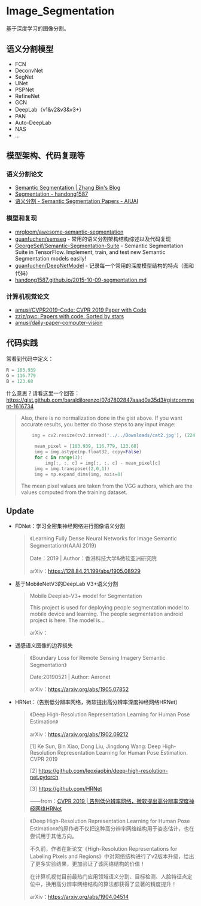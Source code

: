 # Image_Segmentation

基于深度学习的图像分割。



## 语义分割模型

- FCN
- DeconvNet
- SegNet
- UNet
- PSPNet
- RefineNet
- GCN
- DeepLab（v1&v2&v3&v3+）
- PAN
- Auto-DeepLab
- NAS
- …

## 模型架构、代码复现等

### 语义分割论文

- [Semantic Segmentation | Zhang Bin's Blog](<https://zhangbin0917.github.io/2018/09/18/Semantic-Segmentation/>)
- [Segmentation - handong1587](<https://handong1587.github.io/deep_learning/2015/10/09/segmentation.html>)
- [语义分割 - Semantic Segmentation Papers - AIUAI](<https://www.aiuai.cn/aifarm62.html>)

### 模型和复现

- [mrgloom/awesome-semantic-segmentation](<https://github.com/mrgloom/awesome-semantic-segmentation>)
- [guanfuchen/semseg](<https://github.com/guanfuchen/semseg>) - 常用的语义分割架构结构综述以及代码复现
- [GeorgeSeif/Semantic-Segmentation-Suite](<https://github.com/GeorgeSeif/Semantic-Segmentation-Suite>) - Semantic Segmentation Suite in TensorFlow. Implement, train, and test new Semantic Segmentation models easily!
- [guanfuchen/DeepNetModel](<https://github.com/guanfuchen/DeepNetModel>) - 记录每一个常用的深度模型结构的特点（图和代码）
- [handong1587.github.io/2015-10-09-segmentation.md](<https://github.com/handong1587/handong1587.github.io/blob/master/_posts/deep_learning/2015-10-09-segmentation.md>)



### 计算机视觉论文

- [amusi/CVPR2019-Code: CVPR 2019 Paper with Code](<https://github.com/amusi/CVPR2019-Code>)
- [zziz/pwc: Papers with code. Sorted by stars](<https://github.com/zziz/pwc#2017>)
- [amusi/daily-paper-computer-vision](<https://github.com/amusi/daily-paper-computer-vision>)



## 代码实践

常看到代码中定义：

``` python
R = 103.939
G = 116.779
B = 123.68
```

什么意思？请看这里一个回答：https://gist.github.com/baraldilorenzo/07d7802847aaad0a35d3#gistcomment-1616734

> Also, there is no normalization done in the gist above. If you want accurate results, you better do those steps to any input image:
>
> ``` python
>     img = cv2.resize(cv2.imread('../../Downloads/cat2.jpg'), (224, 224))
> 
>      mean_pixel = [103.939, 116.779, 123.68]
>      img = img.astype(np.float32, copy=False)
>      for c in range(3):
>          img[:, :, c] = img[:, :, c] - mean_pixel[c]
>      img = img.transpose((2,0,1))
>      img = np.expand_dims(img, axis=0)
> ```
>
> The mean pixel values are taken from the VGG authors, which are the values computed from the training dataset.



## Update

- FDNet：学习全密集神经网络进行图像语义分割

  > 《Learning Fully Dense Neural Networks for Image Semantic Segmentation》(AAAI 2019)
  >
  > Date：2019  |  Author：香港科技大学&微软亚洲研究院
  >
  > arXiv：<https://128.84.21.199/abs/1905.08929>

- 基于MobileNetV3的DeepLab V3+语义分割

  > Mobile Deeplab-V3+ model for Segmentation
  >
  > This project is used for deploying people segmentation model to mobile device and learning. The people segmentation android project is here. The model is...
  >
  > arXiv：

- 遥感语义图像的边界损失

  > 《Boundary Loss for Remote Sensing Imagery Semantic Segmentation》
  >
  > Date:20190521  |  Author: Aeronet 
  >
  > arXiv：<https://arxiv.org/abs/1905.07852>

- HRNet：（告别低分辨率网络，微软提出高分辨率深度神经网络HRNet）

  > 《Deep High-Resolution Representation Learning for Human Pose Estimation》
  >
  > arXiv：<https://arxiv.org/abs/1902.09212>
  >
  > [1] Ke Sun, Bin Xiao, Dong Liu, Jingdong Wang: Deep High-Resolution Representation Learning for Human Pose Estimation. CVPR 2019
  >
  > [2] https://github.com/leoxiaobin/deep-high-resolution-net.pytorch
  >
  > [3] https://github.com/HRNet
  >
  > ——from：[CVPR 2019 | 告别低分辨率网络，微软提出高分辨率深度神经网络HRNet](https://mp.weixin.qq.com/s/R9eG3FvvBcl-bGgJEF1uoA)
  
  > 《Deep High-Resolution Representation Learning for Human Pose Estimation》的原作者不仅把这种高分辨率网络结构用于姿态估计，也在尝试用于其他方向。
  >
  > 不久前，作者在新论文《High-Resolution Representations for Labeling Pixels and Regions》中对网络结构进行了v2版本升级，给出了更多实验结果，更加验证了该网络结构的价值！
  >
  > 在计算机视觉目前最热门应用领域语义分割、目标检测、人脸特征点定位中，换用高分辨率网络结构的算法都获得了显著的精度提升！
  >
  > arXiv：<https://arxiv.org/abs/1904.04514>
  
  